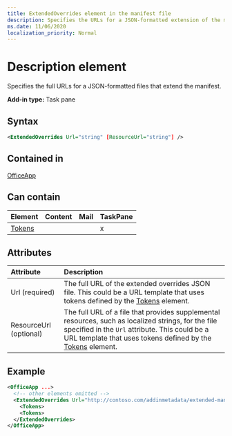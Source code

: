 ```yaml
---
title: ExtendedOverrides element in the manifest file
description: Specifies the URLs for a JSON-formatted extension of the manifest.
ms.date: 11/06/2020
localization_priority: Normal
---
```


# Description element

Specifies the full URLs for a JSON-formatted files that extend the manifest. 

**Add-in type:** Task pane

## Syntax

```XML
<ExtendedOverrides Url="string" [ResourceUrl="string"] />
```

## Contained in

[OfficeApp](officeapp.md)

## Can contain

|Element|Content|Mail|TaskPane|
|:-----|:-----|:-----|:-----|
|[Tokens](tokens.md)|||x|

## Attributes

|Attribute|Description|
|:-----|:-----|
|Url (required)| The full URL of the extended overrides JSON file. This could be a URL template that uses tokens defined by the [Tokens](tokens.md) element.|
|ResourceUrl (optional) | The full URL of a file that provides supplemental resources, such as localized strings, for the file specified in the `Url` attribute. This could be a URL template that uses tokens defined by the [Tokens](tokens.md) element.|

## Example

```XML
<OfficeApp ...>
  <!-- other elements omitted -->
  <ExtendedOverrides Url="http://contoso.com/addinmetadata/extended-manifest-overrides.json">
    <Tokens>
    <Tokens>
  </ExtendedOverrides>
</OfficeApp>
```
